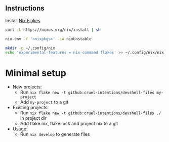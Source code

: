 ## Instructions

Install [Nix Flakes](https://nixos.wiki/wiki/Flakes)

```sh
curl -L https://nixos.org/nix/install | sh

nix-env -f '<nixpkgs>' -iA nixUnstable

mkdir -p ~/.config/nix
echo 'experimental-features = nix-command flakes' >> ~/.config/nix/nix.conf
```

# Minimal setup

- New projects:
  - Run `nix flake new -t github:cruel-intentions/devshell-files my-project`
  - Add `my-project` to a git
- Existing projects:
  - Run `nix flake new -t github:cruel-intentions/devshell-files ./` in project dir
  - Add flake.nix, flake.lock and project.nix to a git
- Usage:
  - Run `nix develop` to generate files
